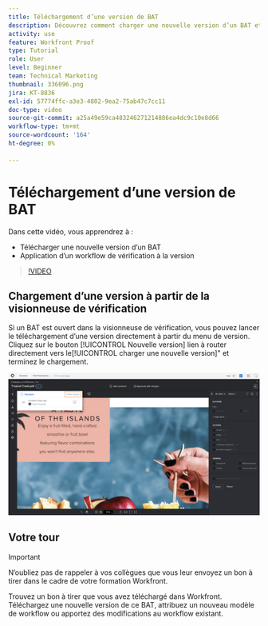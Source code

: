 ```yaml
---
title: Téléchargement d’une version de BAT
description: Découvrez comment charger une nouvelle version d’un BAT et appliquer un workflow de vérification à la version dans [!DNL  Workfront].
activity: use
feature: Workfront Proof
type: Tutorial
role: User
level: Beginner
team: Technical Marketing
thumbnail: 336096.png
jira: KT-8836
exl-id: 57774ffc-a3e3-4802-9ea2-75ab47c7cc11
doc-type: video
source-git-commit: a25a49e59ca483246271214886ea4dc9c10e8d66
workflow-type: tm+mt
source-wordcount: '164'
ht-degree: 0%

---
```


# Téléchargement d’une version de BAT

Dans cette vidéo, vous apprendrez à :

* Télécharger une nouvelle version d’un BAT
* Application d’un workflow de vérification à la version

>[!VIDEO](https://video.tv.adobe.com/v/336096/?quality=12&learn=on)

## Chargement d’une version à partir de la visionneuse de vérification

Si un BAT est ouvert dans la visionneuse de vérification, vous pouvez lancer le téléchargement d’une version directement à partir du menu de version. Cliquez sur le bouton [!UICONTROL Nouvelle version] lien à router directement vers le[!UICONTROL charger une nouvelle version]&quot; et terminez le chargement.

![Image de la visionneuse de vérification avec le menu de version développé dans le coin supérieur gauche et [!UICONTROL Nouvelle version] lien mis en surbrillance.](assets/upload-version-from-viewer.png)

## Votre tour

>[!IMPORTANT]
>
>N’oubliez pas de rappeler à vos collègues que vous leur envoyez un bon à tirer dans le cadre de votre formation Workfront.

Trouvez un bon à tirer que vous avez téléchargé dans Workfront. Téléchargez une nouvelle version de ce BAT, attribuez un nouveau modèle de workflow ou apportez des modifications au workflow existant.

<!--
### Learn more 
* Create a new version of a proof
-->

